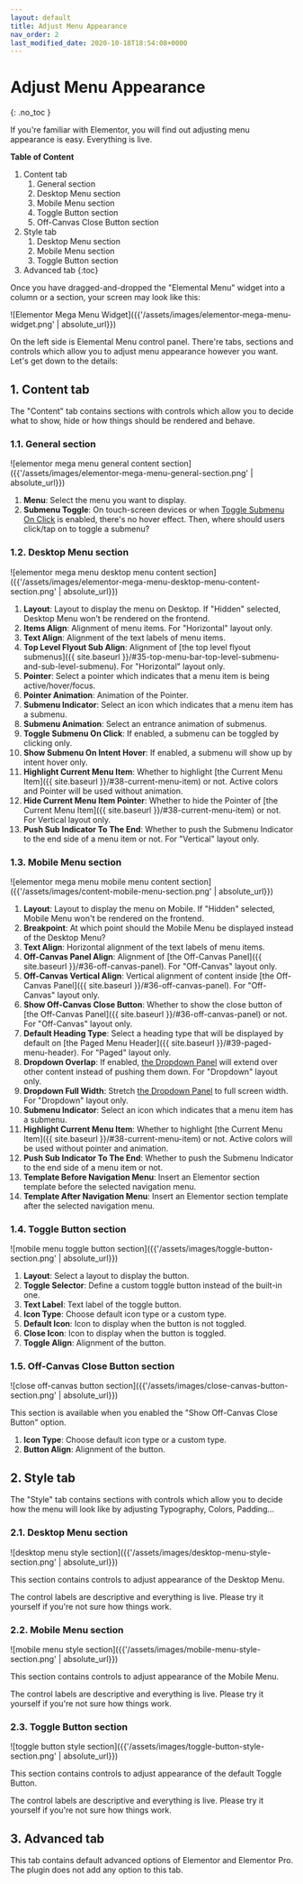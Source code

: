 ```yaml
---
layout: default
title: Adjust Menu Appearance
nav_order: 2
last_modified_date: 2020-10-18T18:54:08+0000
---
```


# Adjust Menu Appearance
{: .no_toc }

If you're familiar with Elementor, you will find out adjusting menu appearance is easy. Everything is live.

**Table of Content**

1. Content tab
    1. General section
    2. Desktop Menu section
    3. Mobile Menu section
    4. Toggle Button section
    5. Off-Canvas Close Button section
2. Style tab
    1. Desktop Menu section
    2. Mobile Menu section
    3. Toggle Button section
3. Advanced tab
{:toc}

Once you have dragged-and-dropped the "Elemental Menu" widget into a column or a section, your screen may look like this:

![Elementor Mega Menu Widget]({{'/assets/images/elementor-mega-menu-widget.png' | absolute_url}})

On the left side is Elemental Menu control panel. There're tabs, sections and controls which allow you to adjust menu appearance however you want. Let's get down to the details:

## 1. Content tab

The "Content" tab contains sections with controls which allow you to decide what to show, hide or how things should be rendered and behave.

### 1.1. General section

![elementor mega menu general content section]({{'/assets/images/elementor-mega-menu-general-section.png' | absolute_url}})

1. **Menu**: Select the menu you want to display.
2. **Submenu Toggle**: On touch-screen devices or when [Toggle Submenu On Click](#toggle-submenu-on-click) is enabled, there's no hover effect. Then, where should users click/tap on to toggle a submenu?

### 1.2. Desktop Menu section

![elementor mega menu desktop menu content section]({{'/assets/images/elementor-mega-menu-desktop-menu-content-section.png' | absolute_url}})

1. **Layout**: Layout to display the menu on Desktop. If "Hidden" selected, Desktop Menu won't be rendered on the frontend.
2. **Items Align**: Alignment of menu items.  For "Horizontal" layout only.
3. **Text Align**: Alignment of the text labels of menu items.
4. **Top Level Flyout Sub Align**: Alignment of [the top level flyout submenus]({{ site.baseurl }}/#35-top-menu-bar-top-level-submenu-and-sub-level-submenu). For "Horizontal" layout only.
5. **Pointer**: Select a pointer which indicates that a menu item is being active/hover/focus.
6. **Pointer Animation**: Animation of the Pointer.
7. **Submenu Indicator**: Select an icon which indicates that a menu item has a submenu.
8. **Submenu Animation**: Select an entrance animation of submenus.
9. **Toggle Submenu On Click**: If enabled, a submenu can be toggled by clicking only.
10. **Show Submenu On Intent Hover**: If enabled, a submenu will show up by intent hover only.
11. **Highlight Current Menu Item**: Whether to highlight [the Current Menu Item]({{ site.baseurl }}/#38-current-menu-item) or not. Active colors and Pointer will be used without animation.
12. **Hide Current Menu Item Pointer**: Whether to hide the Pointer of [the Current Menu Item]({{ site.baseurl }}/#38-current-menu-item) or not. For Vertical layout only.
13. **Push Sub Indicator To The End**: Whether to push the Submenu Indicator to the end side of a menu item or not. For "Vertical" layout only.

### 1.3. Mobile Menu section

![elementor mega menu mobile menu content section]({{'/assets/images/content-mobile-menu-section.png' | absolute_url}})

1. **Layout**: Layout to display the menu on Mobile. If "Hidden" selected, Mobile Menu won't be rendered on the frontend.
2. **Breakpoint**: At which point should the Mobile Menu be displayed instead of the Desktop Menu?
3. **Text Align**: Horizontal alignment of the text labels of menu items.
4. **Off-Canvas Panel Align**: Alignment of [the Off-Canvas Panel]({{ site.baseurl }}/#36-off-canvas-panel). For "Off-Canvas" layout only.
5. **Off-Canvas Vertical Align**: Vertical alignment of content inside [the Off-Canvas Panel]({{ site.baseurl }}/#36-off-canvas-panel). For "Off-Canvas" layout only.
6. **Show Off-Canvas Close Button**: Whether to show the close button of [the Off-Canvas Panel]({{ site.baseurl }}/#36-off-canvas-panel) or not. For "Off-Canvas" layout only.
7. **Default Heading Type**: Select a heading type that will be displayed by default on [the Paged Menu Header]({{ site.baseurl }}/#39-paged-menu-header). For "Paged" layout only.
8. **Dropdown Overlap**: If enabled, [the Dropdown Panel]({{site.baseurl}}/#37-dropdown-panel) will extend over other content instead of pushing them down. For "Dropdown" layout only.
9. **Dropdown Full Width**: Stretch [the Dropdown Panel]({{site.baseurl}}/#37-dropdown-panel) to full screen width. For "Dropdown" layout only.
10. **Submenu Indicator**: Select an icon which indicates that a menu item has a submenu.
11. **Highlight Current Menu Item**: Whether to highlight [the Current Menu Item]({{ site.baseurl }}/#38-current-menu-item) or not. Active colors will be used without pointer and animation.
13. **Push Sub Indicator To The End**: Whether to push the Submenu Indicator to the end side of a menu item or not.
14. **Template Before Navigation Menu**: Insert an Elementor section template before the selected navigation menu.
15. **Template After Navigation Menu**: Insert an Elementor section template after the selected navigation menu.

### 1.4. Toggle Button section

![mobile menu toggle button section]({{'/assets/images/toggle-button-section.png' | absolute_url}})

1. **Layout**: Select a layout to display the button.
2. **Toggle Selector**: Define a custom toggle button instead of the built-in one.
3. **Text Label**: Text label of the toggle button.
4. **Icon Type**: Choose default icon type or a custom type.
5. **Default Icon**: Icon to display when the button is not toggled.
5. **Close Icon**: Icon to display when the button is toggled.
6. **Toggle Align**: Alignment of the button.

### 1.5. Off-Canvas Close Button section

![close off-canvas button section]({{'/assets/images/close-canvas-button-section.png' | absolute_url}})

This section is available when you enabled the "Show Off-Canvas Close Button" option.

1. **Icon Type**: Choose default icon type or a custom type.
2. **Button Align**: Alignment of the button.


## 2. Style tab

The "Style" tab contains sections with controls which allow you to decide how the menu will look like by adjusting Typography, Colors, Padding...

### 2.1. Desktop Menu section

![desktop menu style section]({{'/assets/images/desktop-menu-style-section.png' | absolute_url}})

This section contains controls to adjust appearance of the Desktop Menu.

The control labels are descriptive and everything is live. Please try it yourself if you're not sure how things work.

### 2.2. Mobile Menu section

![mobile menu style section]({{'/assets/images/mobile-menu-style-section.png' | absolute_url}})

This section contains controls to adjust appearance of the Mobile Menu.

The control labels are descriptive and everything is live. Please try it yourself if you're not sure how things work.

### 2.3. Toggle Button section

![toggle button style section]({{'/assets/images/toggle-button-style-section.png' | absolute_url}})

This section contains controls to adjust appearance of the default Toggle Button.

The control labels are descriptive and everything is live. Please try it yourself if you're not sure how things work.

## 3. Advanced tab

This tab contains default advanced options of Elementor and Elementor Pro. The plugin does not add any option to this tab.
